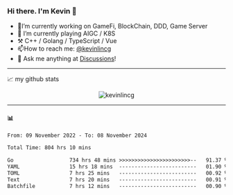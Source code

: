 ### Hi there. I'm Kevin 👋

- 🔭I’m currently working on GameFi, BlockChain, DDD, Game Server
- 🌱 I’m currently playing AIGC / K8S
-   :hammer_and_pick: C++ / Golang / TypeScript / Vue
- 📫How to reach me: [@kevinlincg](https://twitter.com/kevinlincg) 
-   :thought_balloon: Ask me anything at [Discussions](https://github.com/kevinlincg/kevinlincg/issues/new)!

---

📈 my github stats

<p align="center"> <img src="https://github-readme-stats-ouuan.vercel.app/api?username=kevinlincg&theme=dark&show_icons=true&count_private=true" alt="kevinlincg" />

---

#### :bar_chart: 

<!--START_SECTION:waka-->

```txt
From: 09 November 2022 - To: 08 November 2024

Total Time: 804 hrs 10 mins

Go                  734 hrs 48 mins >>>>>>>>>>>>>>>>>>>>>>>--   91.37 %
YAML                15 hrs 18 mins  -------------------------   01.90 %
TOML                7 hrs 25 mins   -------------------------   00.92 %
Text                7 hrs 20 mins   -------------------------   00.91 %
Batchfile           7 hrs 12 mins   -------------------------   00.90 %
```

<!--END_SECTION:waka-->
